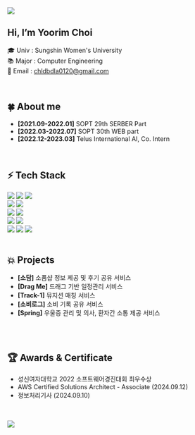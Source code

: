 <img src="https://capsule-render.vercel.app/api?type=waving&color=2C54E4&height=150&section=header" />

## Hi, I’m Yoorim Choi

<span>

🎓 Univ : Sungshin Women's University <br>
📚 Major : Computer Engineering <br>
📩 Email : chldbdla0120@gmail.com <br>

<br>

## 🍀 About me
<span>

- **[2021.09-2022.01]** SOPT 29th SERBER Part
- **[2022.03-2022.07]** SOPT 30th WEB part
- **[2022.12-2023.03]** Telus International AI, Co. Intern
<br>

## ⚡️ Tech Stack
<span>
<img src="https://img.shields.io/badge/-JavaScript-%23F7DF1E?style=for-the-badge&logo=JavaScript&logoColor=black">
<img src="https://img.shields.io/badge/-Node.js-%235FA04E?style=for-the-badge&logo=Node.js&logoColor=black">
<img src="https://img.shields.io/badge/-React-%2361DAFB?style=for-the-badge&logo=React&logoColor=black">
<br>
<img src="https://img.shields.io/badge/-Java-%233C5280?style=for-the-badge&logo=Java&logoColor=black">
<img src="https://img.shields.io/badge/-SpringBoot-%236DB33F?style=for-the-badge&logo=SpringBoot&logoColor=black">
<br>
<img src="https://img.shields.io/badge/-MySQL-%234479A1?style=for-the-badge&logo=MySQL&logoColor=black">
<img src="https://img.shields.io/badge/-PostgreSQL-%234169E1?style=for-the-badge&logo=PostgreSQL&logoColor=black">
<br>
<img src="https://img.shields.io/badge/-amazon web services-%23232F3E?style=for-the-badge&logo=Amazon Web Services&logoColor=white"> 
<img src="https://img.shields.io/badge/-google cloud-%234285F4?style=for-the-badge&logo=googlecloud&logoColor=white"> 
<br>
<img src="https://img.shields.io/badge/-kubernetes-%23326CE5?style=for-the-badge&logo=kubernetes&logoColor=white"> 
<img src="https://img.shields.io/badge/-docker-%232496ED?style=for-the-badge&logo=docker&logoColor=white"> 
<img src="https://img.shields.io/badge/-jenkins-%23D24939?style=for-the-badge&logo=jenkins&logoColor=black"> 
<br>
<br>

## 💥 Projects
- **[소담]** 소품샵 정보 제공 및 후기 공유 서비스 <!-- [👉Link](https://sodam.me/) -->
- **[Drag Me]** 드래그 기반 일정관리 서비스
- **[Track-1]** 뮤지션 매칭 서비스
- **[소비로그]** 소비 기록 공유 서비스
- **[Spring]** 우울증 관리 및 의사, 환자간 소통 제공 서비스
<br>
<br>

## 🏆 Awards & Certificate
- 성신여자대학교 2022 소프트웨어경진대회 최우수상 
- AWS Certified Solutions Architect - Associate (2024.09.12)
- 정보처리기사 (2024.09.10)
<br>
<br>

<img src="https://capsule-render.vercel.app/api?type=waving&color=2C54E4&height=150&section=footer" />
